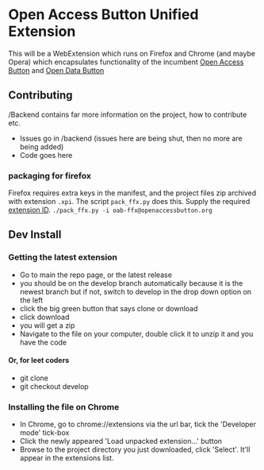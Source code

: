 Open Access Button Unified Extension
===============

This will be a WebExtension which runs on Firefox and Chrome (and maybe Opera) which encapsulates functionality of the incumbent [Open Access Button](https://github.com/OAButton/oab-chromeaddon) and [Open Data Button](https://github.com/OAButton/odb-chromeaddon)

## Contributing

/Backend contains far more information on the project, how to contribute etc. 

* Issues go in /backend (issues here are being shut, then no more are being added)
* Code goes here

### packaging for firefox

Firefox requires extra keys in the manifest, and the project files zip archived with extension ```.xpi```. The script ```pack_ffx.py``` does this. Supply the required [extension ID](https://developer.mozilla.org/en-US/Add-ons/Install_Manifests#id).
```./pack_ffx.py -i oab-ffx@openaccessbutton.org```

## Dev Install

### Getting the latest extension

* Go to main the repo page, or the latest release
* you should be on the develop branch automatically because it is the newest branch but if not, switch to develop in the drop down option on the left
* click the big green button that says clone or download
* click download
* you will get a zip
* Navigate to the file on your computer, double click it to unzip it and you have the code

#### Or, for leet coders

* git clone
* git checkout develop

### Installing the file on Chrome

* In Chrome, go to chrome://extensions via the url bar, tick the 'Developer mode' tick-box
* Click the newly appeared 'Load unpacked extension...' button
* Browse to the project directory you just downloaded, click 'Select'. It'll appear in the extensions list.
 
